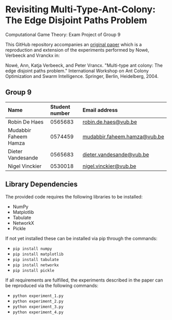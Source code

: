 # Revisiting Multi-Type-Ant-Colony: The Edge Disjoint Paths Problem
Computational Game Theory: Exam Project of Group 9 

This GitHub repository accompanies an [original paper](group_9_exam_project_vub.pdf) which is a reproduction and extension of the experiments performed by Nowé, Verbeeck and Vranckx in:

Nowé, Ann, Katja Verbeeck, and Peter Vrancx. "Multi-type ant colony: The edge disjoint paths problem." International Workshop on Ant Colony Optimization and Swarm Intelligence. Springer, Berlin, Heidelberg, 2004.

## Group 9

| Name     | Student number                        | Email address                               |
| :---     | :---                          | :---                                |
| Robin De Haes | 0565683 | [robin.de.haes@vub.be](mailto:robin.de.haes@vub.be) |
| Mudabbir Faheem Hamza | 0574459 | [mudabbir.faheem.hamza@vub.be](mailto:mudabbir.faheem.hamza@vub.be) |
| Dieter Vandesande | 0565683 | [dieter.vandesande@vub.be](mailto:dieter.vandesande@vub.be) | |
| Nigel Vinckier | 0530018 | [nigel.vinckier@vub.be](mailto:nigel.vinckier@vub.be) |

## Library Dependencies

The provided code requires the following libraries to be installed:
- NumPy
- Matplotlib
- Tabulate
- NetworkX
- Pickle

If not yet installed these can be installed via pip through the commands:
- ```pip install numpy```
- ```pip install matplotlib```
- ```pip install tabulate```
- ```pip install networkx```
- ```pip install pickle```

If all requirements are fulfilled, the experiments described in the paper can be reproduced via the following commands:  
- ```python experiment_1.py```
- ```python experiment_2.py```
- ```python experiment_3.py```
- ```python experiment_4.py```
